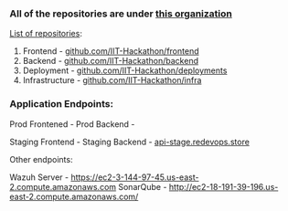 ### All of the repositories are under [this organization](https://github.com/IIT-Hackathon)

[List of repositories](https://github.com/orgs/IIT-Hackathon/repositories):

1. Frontend       - [github.com/IIT-Hackathon/frontend](https://github.com/IIT-Hackathon/frontend)
2. Backend        - [github.com/IIT-Hackathon/backend](https://github.com/IIT-Hackathon/backend)
3. Deployment     - [github.com/IIT-Hackathon/deployments](https://github.com/IIT-Hackathon/deployments)
4. Infrastructure - [github.com/IIT-Hackathon/infra](https://github.com/IIT-Hackathon/infra)


### Application Endpoints:

Prod Frontened - 
Prod Backend - 

Staging Frontend - 
Staging Backend - [api-stage.redevops.store](https://api-stage.redevops.store)

Other endpoints:

Wazuh Server - https://ec2-3-144-97-45.us-east-2.compute.amazonaws.com
SonarQube - http://ec2-18-191-39-196.us-east-2.compute.amazonaws.com/
